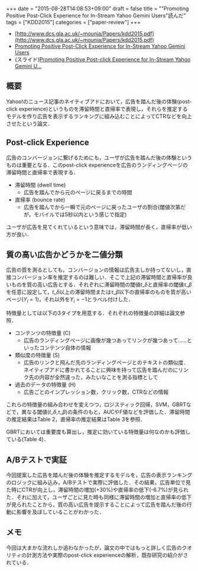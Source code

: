 +++
date = "2015-08-28T14:08:53+09:00"
draft = false
title = "\"Promoting Positive Post-Click Experience for In-Stream Yahoo Gemini Users\"読んだ"
tags = ["KDD2015"]
categories = ["paper-review"]
+++

- [http://www.dcs.gla.ac.uk/~mounia/Papers/kdd2015.pdf](http://www.dcs.gla.ac.uk/~mounia/Papers/kdd2015.pdf)
- [Promoting Positive Post-Click Experience for In-Stream Yahoo Gemini Users](http://dl.acm.org/citation.cfm?id=2788581)
- (スライド)[Promoting Positive Post-click Experience for In-Stream Yahoo Gemini U…](http://www.slideshare.net/mounialalmas/promoting-positive-postclick-experience-for-instream-yahoo-gemini-users)

## 概要

Yahoo!のニュース記事のネイティブアドにおいて，広告を踏んだ後の体験(post-click experience)というものを滞留時間と直帰率で表現し，それらを推定するモデルを作り広告を表示するランキングに組み込むことによってCTRなどを向上させたという論文．

## Post-click Experience

広告のコンバージョンに繋げるためにも，ユーザが広告を踏んだ後の体験というものは重要となる．このpost-click experienceを広告のランディングページの滞留時間と直帰率で表現する．

- 滞留時間 (dwell time)
  - 広告を踏んでから元のページに戻るまでの時間
- 直帰率 (bounce rate)
  - 広告を踏んでから一瞬で元のページに戻ったユーザの割合(閾値次第だが，モバイルでは5秒以内という感じで指定)

ユーザが広告を見てくれているという意味では，滞留時間が長く，直帰率が低い方が良い．

## 質の高い広告かどうかを二値分類

広告の質を測るとしても，コンバージョンの情報は広告主しか持ってないし，直接コンバージョン率を推定するのは難しい．そこで上記の滞留時間と直帰率が良いものを質の高い広告とする．それぞれに滞留時間の閾値$t\_{\delta}$と直帰率の閾値$\tau\_{\beta}$を任意に設定して，$t\_{\delta}$以上の滞留時間または$\tau\_{\beta}$以下の直帰率のものを質が高いページ($Y_i = 1$)，それ以外を$Y_i = -1$とラベル付けした．

特徴量としては以下の3タイプを用意する．それぞれの特徴量の詳細は論文参照．

- コンテンツの特徴量 \(C\)
  - 広告のランディングページに画像が幾つあってリンクが幾つあって……といったコンテンツ自体の情報
- 類似度の特徴量 (S)
  - 広告のリンクと飛んだ先のランディングページとのテキストの類似度．ネイティブアドに書かれてることに興味を持って広告を踏んだのにリンク先の内容が全然違った，みたいなことを測る指標として
- 過去のデータの特徴量 (H)
  - 広告ごとのインプレッション数，クリック数，CTRなどの情報

これらの特徴量の組み合わせを変えつつ，ロジスティック回帰，SVM，GBRTなどで，異なる閾値($t\_{\delta}$,$\tau\_{\beta}$)の条件のもと，AUCやF値などを評価した．滞留時間の推定結果はTable 2，直帰率の推定結果はTable 3を参照．

GBRTにおいては重要度も算出し，推定に効いている特徴量は何なのかも評価している(Table 4)．

## A/Bテストで実証

今回提案した広告を踏んだ後の体験を推定するモデルを，広告の表示ランキングのロジックに組み込み，A/Bテストで実際に評価した．その結果，広告単位で見た時にCTRが向上し，滞留時間の増加(+30%)や直帰率の低下(-6.7%)が見られた．それに加えて，ユーザごとに見た時も同様に滞留時間の増加と直帰率の低下が見られたことから，質の高い広告を提示することによって広告を踏んだ後の行動に影響を及ぼしていることがわかった．

## メモ

今回は大まかな流れしか追わなかったが，論文の中ではもっと詳しく広告のクオリティの計測方法や実際のpost-click experienceの解析，既存研究の紹介がされている．
